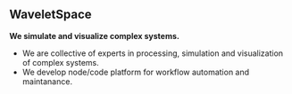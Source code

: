 ## WaveletSpace

**We simulate and visualize complex systems.**

- We are collective of experts in processing, simulation and visualization of complex systems. 
- We develop node/code platform for workflow automation and maintanance.


